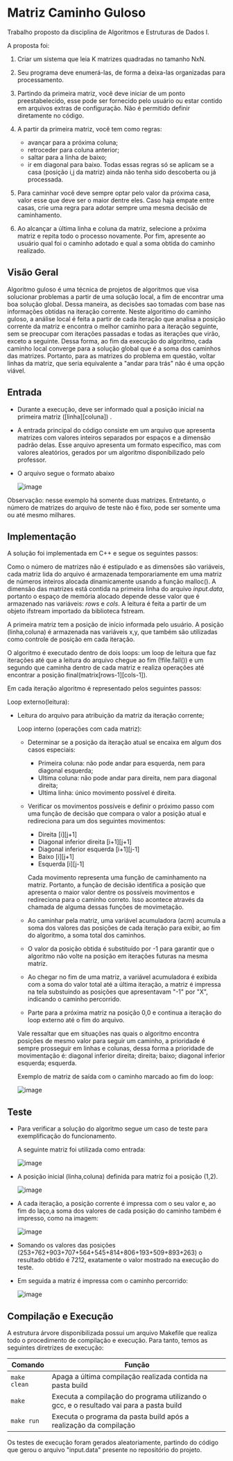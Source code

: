 # Matriz Caminho Guloso
Trabalho proposto da disciplina de Algoritmos e Estruturas de Dados I.

  A proposta foi: 

  1. Criar um sistema que leia K matrizes quadradas no tamanho NxN.
  
  2. Seu programa deve enumerá-las, de forma a deixa-las organizadas para processamento. 

  3. Partindo da primeira matriz, você deve iniciar de um ponto preestabelecido, esse pode ser fornecido pelo usuário ou estar contido em arquivos extras de   configuração. Não é permitido definir diretamente no código. 

  4. A partir da primeira matriz, você tem como regras: 
     * avançar para a próxima coluna; 
     * retroceder para coluna anterior;         
     *  saltar para a linha de   baixo; 
     * ir em diagonal para baixo. Todas  essas regras só se aplicam se a casa (posição i,j da matriz) ainda não tenha sido descoberta ou já           processada. 

  5. Para caminhar você deve sempre optar pelo valor da próxima casa, valor esse que deve ser o maior dentre eles. Caso haja empate entre casas, crie uma      regra para adotar sempre uma mesma decisão de caminhamento. 

  6. Ao alcançar a última linha e coluna da matriz, selecione a próxima matriz e repita todo o processo novamente. Por fim, apresente ao usuário qual foi o caminho adotado e qual a soma obtida do caminho realizado. 


## Visão Geral
Algoritmo guloso é uma técnica de projetos de algoritmos que visa solucionar problemas a partir de uma solução local, a fim de encontrar uma boa solução global. Dessa maneira, as decisões sao tomadas com base nas informações obtidas na iteração corrente. Neste algoritimo do caminho guloso, a análise local é feita a partir de cada iteração que analisa a posição corrente da matriz e encontra o melhor caminho para a iteração seguinte, sem se preocupar com iterações passadas e todas as iterações que virão, exceto a seguinte. Dessa forma, ao fim da execução do algoritmo, cada caminho local converge para a solução global que é a soma dos caminhos das matrizes. Portanto, para as matrizes do problema em questão, voltar linhas da matriz, que seria equivalente a "andar para trás" não é uma opção viável.

## Entrada
* Durante a execução, deve ser informado qual a posição inicial na primeira matriz ([linha][coluna]) .
* A entrada principal do código consiste em um arquivo que apresenta matrizes com valores inteiros separados por espaços e a dimensão padrão delas. Esse arquivo apresenta um formato específico, mas com valores aleatórios, gerados por um algoritmo disponibilizado pelo professor.


* O arquivo segue o formato abaixo

     ![image](https://user-images.githubusercontent.com/64996505/226121191-c0277b02-4034-4c2d-a01b-0a440e3e4904.png)

Observação: nesse exemplo há somente duas matrizes. Entretanto, o número de matrizes do arquivo de teste não é fixo, pode ser somente uma ou até mesmo milhares.

## Implementação
A solução foi implementada em C++ e segue os seguintes passos:

Como o número de matrizes não é estipulado e as dimensões são variáveis, cada matriz lida do arquivo é armazenada temporariamente em uma matriz de números inteiros alocada dinamicamente usando a função malloc(). A dimensão das matrizes está contida na primeira linha do arquivo *input.data*, portanto o espaço de memória alocado depende desse valor que é armazenado nas variáveis: *rows* e *cols*. A leitura é feita a partir de um objeto ifstream importado da biblioteca fstream.

A primeira matriz tem a posição de início informada pelo usuário. A posição (linha,coluna) é armazenada nas variáveis x,y, que também são utilizadas como controle de posição em cada iteração.

O algoritmo é executado dentro de dois loops: um loop de leitura que faz iterações até que a leitura do arquivo chegue ao fim (!file.fail()) e um segundo que caminha dentro de cada matriz e realiza operações até encontrar a posição final(matrix[rows-1][cols-1]).

Em cada iteração algoritmo é representado pelos seguintes passos:

  Loop externo(leitura):
  * Leitura do arquivo para atribuição da matriz da iteração corrente;

    Loop interno (operações com cada matriz):

    * Determinar se a posição da iteração atual se encaixa em algum dos casos especiais:
      * Primeira coluna: não pode andar para esquerda, nem para diagonal esquerda;
      * Ultima coluna: não pode andar para direita, nem para diagonal direita;
      * Ultima linha: único movimento possível é direita.
       
    * Verificar os movimentos possíveis e definir o próximo passo com uma função de decisão que compara o valor a posição atual e redireciona para um dos seguintes movimentos:
      * Direita [i][j+1]
      * Diagonal inferior direita [i+1][j+1]
      * Diagonal inferior esquerda [i+1][j-1]
      * Baixo [i][j+1]
      * Esquerda [i][j-1]
       
       Cada movimento representa uma função de caminhamento na matriz. Portanto, a função de decisão identifica a posição que apresenta o maior valor dentre os possíveis movimentos e redireciona para o caminho correto. Isso acontece através da chamada de alguma dessas funções de movimetação.
      
    * Ao caminhar pela matriz, uma variável acumuladora (acm) acumula a soma dos valores das posições de cada iteração para exibir, ao fim do algoritmo, a soma total dos caminhos.
    
    * O valor da posição obtida é substituído por -1 para garantir que o algoritmo não volte na posição em iterações futuras na mesma matriz.
    
    * Ao chegar no fim de uma matriz, a variável acumuladora é exibida com a soma do valor total até a última iteração, a matriz é impressa na tela substuindo as posições que apresentavam "-1" por "X", indicando o caminho percorrido.
    
    * Parte para a próxima matriz na posição 0,0 e continua a iteração do loop externo até o fim do arquivo.

    Vale ressaltar que em situações nas quais  o algoritmo encontra posições de mesmo valor para seguir um caminho, a prioridade é sempre prosseguir em linhas e colunas, dessa forma a prioridade de movimentação é: diagonal inferior direita; direita; baixo; diagonal inferior esquerda; esquerda.


    Exemplo de matriz de saída com o caminho marcado ao fim do loop:
    
      ![image](https://user-images.githubusercontent.com/64996505/226490194-b64609a6-e780-431a-92ab-70a339d192f7.png)


## Teste

* Para verificar a solução do algoritmo segue um caso de teste para exemplificação do funcionamento. 

  A seguinte matriz foi utilizada como entrada:

  ![image](https://user-images.githubusercontent.com/64996505/227378383-dfb76215-4973-4e59-804f-84a76f11e852.png)

* A posição inicial (linha,coluna) definida para matriz foi a posição (1,2).

  ![image](https://user-images.githubusercontent.com/64996505/227378029-b2911f69-5ee4-499f-896f-615a51cde4b4.png)

* A cada iteração, a posição corrente é impressa com o seu valor e, ao fim do laço,a soma dos valores de cada posição do caminho também é impresso, como na imagem:

  ![image](https://user-images.githubusercontent.com/64996505/227378167-8bb2a2bd-56ac-4d28-a43f-23f23798daef.png)

* Somando os valores das posições (253+762+903+707+564+545+814+806+193+509+893+263) o resultado obtido é 7212, exatamente o valor mostrado na execução do teste.

* Em seguida a matriz é impressa com o caminho percorrido:

  ![image](https://user-images.githubusercontent.com/64996505/227378252-d4614bc9-36bc-426a-b4e8-daf6e539048e.png)


## Compilação e Execução

A estrutura árvore disponibilizada possui um arquivo Makefile que realiza todo o procedimento de compilação e execução. Para tanto, temos as seguintes diretrizes de execução:


| Comando                |  Função                                                                                           |                     
| -----------------------| ------------------------------------------------------------------------------------------------- |
|  `make clean`          | Apaga a última compilação realizada contida na pasta build                                        |
|  `make`                | Executa a compilação do programa utilizando o gcc, e o resultado vai para a pasta build           |
|  `make run`            | Executa o programa da pasta build após a realização da compilação                                 |

Os testes de execução foram gerados aleatoriamente, partindo do código que gerou o arquivo "input.data" presente no repositório do projeto.







